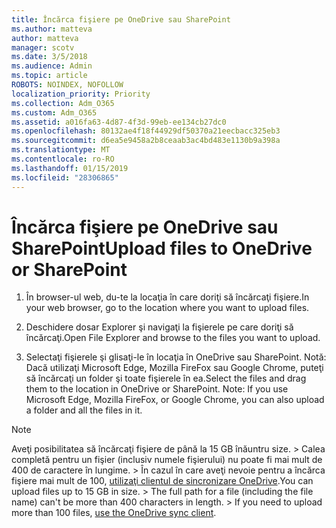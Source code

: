 ```yaml
---
title: Încărca fişiere pe OneDrive sau SharePoint
ms.author: matteva
author: matteva
manager: scotv
ms.date: 3/5/2018
ms.audience: Admin
ms.topic: article
ROBOTS: NOINDEX, NOFOLLOW
localization_priority: Priority
ms.collection: Adm_O365
ms.custom: Adm_O365
ms.assetid: a016fa63-4d87-4f3d-99eb-ee134cb27dc0
ms.openlocfilehash: 80132ae4f18f44929df50370a21eecbacc325eb3
ms.sourcegitcommit: d6ea5e9458a2b8ceaab3ac4bd483e1130b9a398a
ms.translationtype: MT
ms.contentlocale: ro-RO
ms.lasthandoff: 01/15/2019
ms.locfileid: "28306865"
---
```

# <a name="upload-files-to-onedrive-or-sharepoint"></a><span data-ttu-id="0d41a-102">Încărca fişiere pe OneDrive sau SharePoint</span><span class="sxs-lookup"><span data-stu-id="0d41a-102">Upload files to OneDrive or SharePoint</span></span>

1. <span data-ttu-id="0d41a-103">În browser-ul web, du-te la locaţia în care doriţi să încărcaţi fişiere.</span><span class="sxs-lookup"><span data-stu-id="0d41a-103">In your web browser, go to the location where you want to upload files.</span></span>
    
2. <span data-ttu-id="0d41a-104">Deschidere dosar Explorer şi navigaţi la fişierele pe care doriţi să încărcaţi.</span><span class="sxs-lookup"><span data-stu-id="0d41a-104">Open File Explorer and browse to the files you want to upload.</span></span>
    
3. <span data-ttu-id="0d41a-p101">Selectaţi fişierele şi glisaţi-le în locaţia în OneDrive sau SharePoint. Notă: Dacă utilizaţi Microsoft Edge, Mozilla FireFox sau Google Chrome, puteţi să încărcaţi un folder şi toate fişierele în ea.</span><span class="sxs-lookup"><span data-stu-id="0d41a-p101">Select the files and drag them to the location in OneDrive or SharePoint. Note: If you use Microsoft Edge, Mozilla FireFox, or Google Chrome, you can also upload a folder and all the files in it.</span></span>
    
> [!NOTE]
>  <span data-ttu-id="0d41a-p102">Aveţi posibilitatea să încărcaţi fişiere de până la 15 GB înăuntru size. > Calea completă pentru un fişier (inclusiv numele fişierului) nu poate fi mai mult de 400 de caractere în lungime. > În cazul în care aveţi nevoie pentru a încărca fişiere mai mult de 100, [utilizaţi clientul de sincronizare OneDrive](https://go.microsoft.com/fwlink/?linkid=866427).</span><span class="sxs-lookup"><span data-stu-id="0d41a-p102">You can upload files up to 15 GB in size. >  The full path for a file (including the file name) can't be more than 400 characters in length. >  If you need to upload more than 100 files, [use the OneDrive sync client](https://go.microsoft.com/fwlink/?linkid=866427).</span></span> 
  

